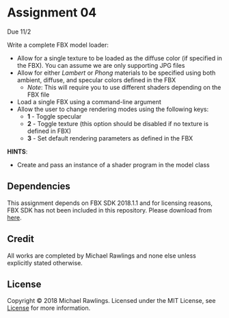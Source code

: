 # Assignment 04
Due 11/2

Write a complete FBX model loader:
* Allow for a single texture to be loaded as the diffuse color (if specified in the FBX). You can assume we are only supporting JPG files
* Allow for either *Lambert* or *Phong* materials to be specified using both ambient, diffuse, and specular colors defined in the FBX
    * *Note*: This will require you to use different shaders depending on the FBX file
* Load a single FBX using a command-line argument
* Allow the user to change rendering modes using the following keys:
    * **1** - Toggle specular
    * **2** - Toggle texture (this option should be disabled if no texture is defined in FBX)
    * **3** - Set default rendering parameters as defined in the FBX

**HINTS**:
* Create and pass an instance of a shader program in the model class

## Dependencies
This assignment depends on FBX SDK 2018.1.1 and for licensing reasons, FBX SDK has not been included in this repository. Please download from [here](https://www.autodesk.com/developer-network/platform-technologies/fbx-sdk-2018-1-1).

## Credit
All works are completed by Michael Rawlings and none else unless explicitly stated otherwise.

## License
Copyright &copy; 2018 Michael Rawlings. Licensed under the MIT License, see [License](LICENSE) for more information.
